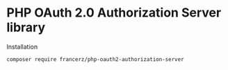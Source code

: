 PHP OAuth 2.0 Authorization Server library
=======================================

Installation

```bash
composer require francerz/php-oauth2-authorization-server
```